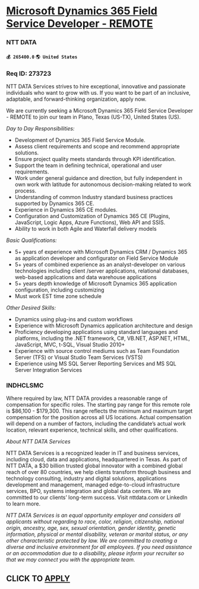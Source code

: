 # [Microsoft Dynamics 365 Field Service Developer - REMOTE](https://www.remotewlb.com/apply/microsoft-dynamics-365-field-service-developer-remote)  
### NTT DATA  
#### `💰 265400.0` `🌎 United States`  

### Req ID: 273723

NTT DATA Services strives to hire exceptional, innovative and passionate individuals who want to grow with us. If you want to be part of an inclusive, adaptable, and forward-thinking organization, apply now.

We are currently seeking a Microsoft Dynamics 365 Field Service Developer - REMOTE to join our team in Plano, Texas (US-TX), United States (US).

 _Day to Day Responsibilities:_

  * Development of Dynamics 365 Field Service Module.
  * Assess client requirements and scope and recommend appropriate solutions.
  * Ensure project quality meets standards through KPI identification.
  * Support the team in defining technical, operational and user requirements.
  * Work under general guidance and direction, but fully independent in own work with latitude for autonomous decision-making related to work process.
  * Understanding of common Industry standard business practices supported by Dynamics 365 CE.
  * Experience in Dynamics 365 CE modules.
  * Configuration and Customization of Dynamics 365 CE (Plugins, JavaScript, Logic Apps, Azure Functions), Web API and SSIS.
  * Ability to work in both Agile and Waterfall delivery models 

_Basic Qualifications:_

  * 5+ years of experience with Microsoft Dynamics CRM / Dynamics 365 as application developer and configurator on Field Service Module
  * 5+ years of combined experience as an analyst-developer on various technologies including client /server applications, relational databases, web-based applications and data warehouse applications
  * 5+ years depth knowledge of Microsoft Dynamics 365 application configuration, including customizing
  * Must work EST time zone schedule

 _Other Desired Skills:_

  * Dynamics using plug-ins and custom workflows
  * Experience with Microsoft Dynamics application architecture and design
  * Proficiency developing applications using standard languages and platforms, including the .NET framework, C#, VB.NET, ASP.NET, HTML, JavaScript, MVC, t-SQL, Visual Studio 2010+
  * Experience with source control mediums such as Team Foundation Server (TFS) or Visual Studio Team Services (VSTS)
  * Experience using MS SQL Server Reporting Services and MS SQL Server Integration Services

###  INDHCLSMC

Where required by law, NTT DATA provides a reasonable range of compensation for specific roles. The starting pay range for this remote role is $86,100 - $179,300. This range reflects the minimum and maximum target compensation for the position across all US locations. Actual compensation will depend on a number of factors, including the candidate’s actual work location, relevant experience, technical skills, and other qualifications.

_About NTT DATA Services_

NTT DATA Services is a recognized leader in IT and business services, including cloud, data and applications, headquartered in Texas. As part of NTT DATA, a $30 billion trusted global innovator with a combined global reach of over 80 countries, we help clients transform through business and technology consulting, industry and digital solutions, applications development and management, managed edge-to-cloud infrastructure services, BPO, systems integration and global data centers. We are committed to our clients’ long-term success. Visit nttdata.com or LinkedIn to learn more.

 _NTT DATA Services is an equal opportunity employer and considers all applicants without regarding to race, color, religion, citizenship, national origin, ancestry, age, sex, sexual orientation, gender identity, genetic information, physical or mental disability, veteran or marital status, or any other characteristic protected by law. We are committed to creating a diverse and inclusive environment for all employees. If you need assistance or an accommodation due to a disability, please inform your recruiter so that we may connect you with the appropriate team._

  
## CLICK TO [APPLY](https://www.remotewlb.com/apply/microsoft-dynamics-365-field-service-developer-remote)


